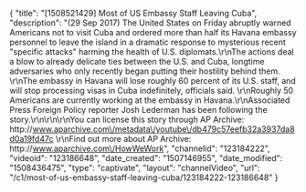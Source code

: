 {
    "title": "[1508521429] Most of US Embassy Staff Leaving Cuba",
    "description": "(29 Sep 2017) The United States on Friday abruptly warned Americans not to visit Cuba and ordered more than half its Havana embassy personnel to leave the island in a dramatic response to mysterious recent \"specific attacks\" harming the health of U.S. diplomats.\r\nThe actions deal a blow to already delicate ties between the U.S. and Cuba, longtime adversaries who only recently began putting their hostility behind them. \r\nThe embassy in Havana will lose roughly 60 percent of its U.S. staff, and will stop processing visas in Cuba indefinitely, officials said. \r\nRoughly 50 Americans are currently working at the embassy in Havana.\r\nAssociated Press Foreign Policy reporter Josh Lederman has been following the story.\r\n\r\n\r\nYou can license this story through AP Archive: http:\/\/www.aparchive.com\/metadata\/youtube\/db479c57eefb32a3937da8d0a19fd47c \r\nFind out more about AP Archive: http:\/\/www.aparchive.com\/HowWeWork",
    "channelid": "123184222",
    "videoid": "123186648",
    "date_created": "1507146955",
    "date_modified": "1508436475",
    "type": "captivate",
    "layout": "channelVideo",
    "url": "\/c1\/most-of-us-embassy-staff-leaving-cuba\/123184222-123186648"
}